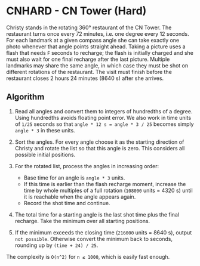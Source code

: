 # CNHARD - CN Tower (Hard)

Christy stands in the rotating 360° restaurant of the CN Tower.  The
restaurant turns once every 72 minutes, i.e. one degree every 12 seconds.
For each landmark at a given compass angle she can take exactly one photo
whenever that angle points straight ahead.  Taking a picture uses a flash
that needs `F` seconds to recharge; the flash is initially charged and she
must also wait for one final recharge after the last picture.  Multiple
landmarks may share the same angle, in which case they must be shot on
different rotations of the restaurant.  The visit must finish before the
restaurant closes 2 hours 24 minutes (8640 s) after she arrives.

## Algorithm

1.  Read all angles and convert them to integers of hundredths of a degree.
    Using hundredths avoids floating point error.  We also work in time units
    of `1/25` seconds so that `angle * 12 s = angle * 3 / 25` becomes simply
    `angle * 3` in these units.
2.  Sort the angles.  For every angle choose it as the starting direction
    of Christy and rotate the list so that this angle is zero.  This considers
    all possible initial positions.
3.  For the rotated list, process the angles in increasing order:

       * Base time for an angle is `angle * 3` units.
       * If this time is earlier than the flash recharge moment, increase the
         time by whole multiples of a full rotation (`108000` units = 4320 s)
         until it is reachable when the angle appears again.
       * Record the shot time and continue.

4.  The total time for a starting angle is the last shot time plus the final
    recharge.  Take the minimum over all starting positions.
5.  If the minimum exceeds the closing time (`216000` units = 8640 s), output
    `not possible`.  Otherwise convert the minimum back to seconds, rounding up
    by `(time + 24) / 25`.

The complexity is `O(n^2)` for `n ≤ 1000`, which is easily fast enough.
